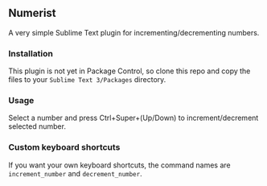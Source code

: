 ## Numerist

A very simple Sublime Text plugin for incrementing/decrementing numbers.


### Installation

This plugin is not yet in Package Control, so clone this repo and copy the files to your `Sublime Text 3/Packages` directory.


### Usage

Select a number and press Ctrl+Super+(Up/Down) to increment/decrement selected number.


### Custom keyboard shortcuts

If you want your own keyboard shortcuts, the command names are `increment_number` and `decrement_number`.
